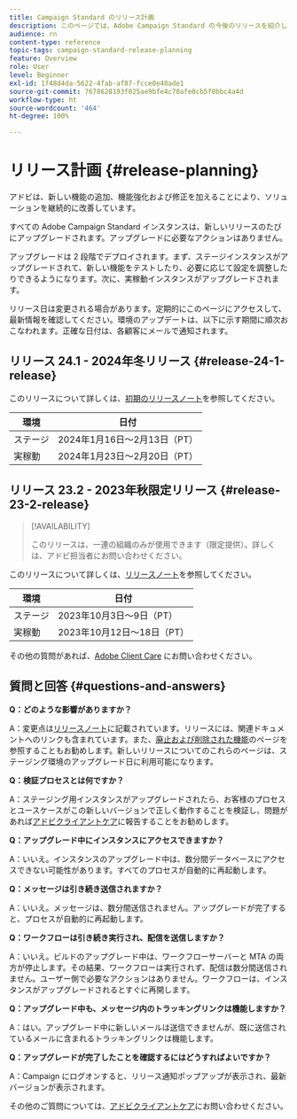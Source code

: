 ```yaml
---
title: Campaign Standard のリリース計画
description: このページでは、Adobe Campaign Standard の今後のリリースを紹介します。
audience: rn
content-type: reference
topic-tags: campaign-standard-release-planning
feature: Overview
role: User
level: Beginner
exl-id: 1f48d4da-5622-4fab-af87-fcce0e40ade1
source-git-commit: 7678628193f025ae9bfe4c70afe0cb5f0bbc4a4d
workflow-type: ht
source-wordcount: '464'
ht-degree: 100%

---
```


# リリース計画 {#release-planning}

アドビは、新しい機能の追加、機能強化および修正を加えることにより、ソリューションを継続的に改善しています。

すべての Adobe Campaign Standard インスタンスは、新しいリリースのたびにアップグレードされます。アップグレードに必要なアクションはありません。

アップグレードは 2 段階でデプロイされます。まず、ステージインスタンスがアップグレードされて、新しい機能をテストしたり、必要に応じて設定を調整したりできるようになります。次に、実稼動インスタンスがアップグレードされます。

リリース日は変更される場合があります。定期的にこのページにアクセスして、最新情報を確認してください。環境のアップデートは、以下に示す期間に順次おこなわれます。正確な日付は、各顧客にメールで通知されます。

## リリース 24.1 - 2024年冬リリース {#release-24-1-release}

このリリースについて詳しくは、[初期のリリースノート](e-release-notes.md)を参照してください。

<table>
 <thead>
  <tr>
   <th> 環境 </th>
   <th> 日付 </th>
  </tr>
 </thead>
 <tbody>
  <tr>
   <td>ステージ </td>
   <td>2024年1月16日～2月13日（PT） </td>
  </tr>
  <tr>
   <td>実稼動 </td>
   <td>2024年1月23日～2月20日（PT） </td>
  </tr>
 </tbody>
</table>


## リリース 23.2 - 2023年秋限定リリース {#release-23-2-release}


>[!AVAILABILITY]
>
>このリリースは、一連の組織のみが使用できます（限定提供）。詳しくは、アドビ担当者にお問い合わせください。

このリリースについて詳しくは、[リリースノート](release-notes.md)を参照してください。

<table>
 <thead>
  <tr>
   <th> 環境 </th>
   <th> 日付 </th>
  </tr>
 </thead>
 <tbody>
  <tr>
   <td>ステージ </td>
   <td>2023年10月3日～9日（PT） </td>
  </tr>
  <tr>
   <td>実稼動 </td>
   <td>2023年10月12日～18日（PT） </td>
  </tr>
 </tbody>
</table>

その他の質問があれば、[Adobe Client Care](https://helpx.adobe.com/jp/enterprise/using/support-for-experience-cloud.html) にお問い合わせください。

## 質問と回答 {#questions-and-answers}

**Q：どのような影響がありますか？**

A：変更点は[リリースノート](../../rn/using/release-notes.md)に記載されています。リリースには、関連ドキュメントへのリンクも含まれています。また、[廃止および削除された機能](../../rn/using/deprecated-features.md)のページを参照することもお勧めします。新しいリリースについてのこれらのページは、ステージング環境のアップグレード日に利用可能になります。

**Q：検証プロセスとは何ですか？**

A：ステージング用インスタンスがアップグレードされたら、お客様のプロセスとユースケースがこの新しいバージョンで正しく動作することを検証し、問題があれば[アドビクライアントケア](https://helpx.adobe.com/jp/enterprise/using/support-for-experience-cloud.html)に報告することをお勧めします。

**Q：アップグレード中にインスタンスにアクセスできますか？**

A：いいえ。インスタンスのアップグレード中は、数分間データベースにアクセスできない可能性があります。すべてのプロセスが自動的に再起動します。

**Q：メッセージは引き続き送信されますか？**

A：いいえ。メッセージは、数分間送信されません。アップグレードが完了すると、プロセスが自動的に再起動します。

**Q：ワークフローは引き続き実行され、配信を送信しますか？**

A：いいえ。ビルドのアップグレード中は、ワークフローサーバーと MTA の両方が停止します。その結果、ワークフローは実行されず、配信は数分間送信されません。ユーザー側で必要なアクションはありません。ワークフローは、インスタンスがアップグレードされるとすぐに再開します。

**Q：アップグレード中も、メッセージ内のトラッキングリンクは機能しますか？**

A：はい。アップグレード中に新しいメールは送信できませんが、既に送信されているメールに含まれるトラッキングリンクは機能します。

**Q：アップグレードが完了したことを確認するにはどうすればよいですか？**

A：Campaign にログオンすると、リリース通知ポップアップが表示され、最新バージョンが表示されます。

その他のご質問については、[アドビクライアントケア](https://helpx.adobe.com/jp/enterprise/using/support-for-experience-cloud.html)にお問い合わせください。
